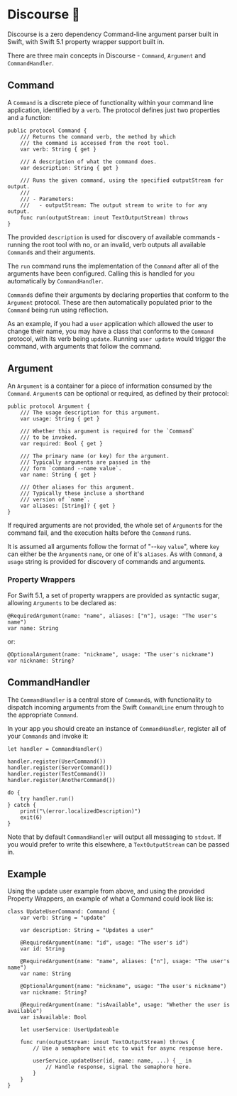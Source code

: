 # Discourse 💬

Discourse is a zero dependency Command-line argument parser built in Swift, with Swift 5.1 property wrapper support built in.

There are three main concepts in Discourse - `Command`, `Argument` and `CommandHandler`.

## Command
A `Command` is a discrete piece of functionality within your command line application, identified by a `verb`. The protocol defines just two properties and a function:

```
public protocol Command {
    /// Returns the command verb, the method by which
    /// the command is accessed from the root tool.
    var verb: String { get }

    /// A description of what the command does.
    var description: String { get }

    /// Runs the given command, using the specified outputStream for output.
    ///
    /// - Parameters:
    ///   - outputStream: The output stream to write to for any output.
    func run(outputStream: inout TextOutputStream) throws
}
```

The provided `description` is used for discovery of available commands - running the root tool with no, or an invalid, verb outputs all available `Command`s and their arguments.

The `run` command runs the implementation of the `Command` after all of the arguments have been configured. Calling this is handled for you automatically by `CommandHandler`.

`Command`s define their arguments by declaring properties that conform to the `Argument` protocol. These are then automatically populated prior to the `Command` being run using reflection.

As an example, if you had a `user` application which allowed the user to change their name, you may have a class that conforms to the `Command` protocol, with its verb being `update`. Running `user update` would trigger the command, with arguments that follow the command.

## Argument
An `Argument` is a container for a piece of information consumed by the `Command`. `Argument`s can be optional or required, as defined by their protocol:

```
public protocol Argument {
    /// The usage description for this argument.
    var usage: String { get }

    /// Whether this argument is required for the `Command`
    /// to be invoked.
    var required: Bool { get }

    /// The primary name (or key) for the argument.
    /// Typically arguments are passed in the
    /// form `command --name value`.
    var name: String { get }

    /// Other aliases for this argument.
    /// Typically these incluse a shorthand
    /// version of `name`.
    var aliases: [String]? { get }
}
```

If required arguments are not provided, the whole set of `Argument`s for the command fail, and the execution halts before the `Command` runs.

It is assumed all arguments follow the format of "--`key` `value`", where `key` can either be the `Argument`s `name`, or one of it's `aliases`. As with `Command`, a `usage` string is provided for discovery of commands and arguments.

### Property Wrappers
For Swift 5.1, a set of property wrappers are provided as syntactic sugar, allowing `Arguments` to be declared as:

```
@RequiredArgument(name: "name", aliases: ["n"], usage: "The user's name")
var name: String
```

or:

```
@OptionalArgument(name: "nickname", usage: "The user's nickname")
var nickname: String?
```


## CommandHandler
The `CommandHandler` is a central store of `Command`s, with functionality to dispatch incoming arguments from the Swift `CommandLine` enum through to the appropriate `Command`. 

In your app you should create an instance of `CommandHandler`, register all of your `Commands` and invoke it:

```
let handler = CommandHandler()

handler.register(UserCommand())
handler.register(ServerCommand())
handler.register(TestCommand())
handler.register(AnotherCommand())

do {
    try handler.run()
} catch {
    print("\(error.localizedDescription)")
    exit(6)
}

```

Note that by default `CommandHandler` will output all messaging to `stdout`. If you would prefer to write this elsewhere, a `TextOutputStream` can be passed in.

## Example
Using the update user example from above, and using the provided Property Wrappers, an example of what a Command could look like is:

```
class UpdateUserCommand: Command {
    var verb: String = "update"

    var description: String = "Updates a user"

    @RequiredArgument(name: "id", usage: "The user's id")
    var id: String

    @RequiredArgument(name: "name", aliases: ["n"], usage: "The user's name")
    var name: String

    @OptionalArgument(name: "nickname", usage: "The user's nickname")
    var nickname: String?

    @RequiredArgument(name: "isAvailable", usage: "Whether the user is available")
    var isAvailable: Bool
    
    let userService: UserUpdateable

    func run(outputStream: inout TextOutputStream) throws {
        // Use a semaphore wait etc to wait for async response here.
        
        userService.updateUser(id, name: name, ...) { _ in
            // Handle response, signal the semaphore here. 
        }
    }
}
```